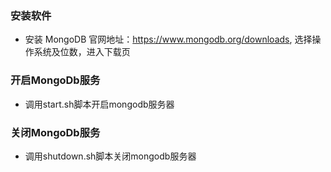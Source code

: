### 安装软件
- 安装 MongoDB 官网地址：https://www.mongodb.org/downloads, 选择操作系统及位数，进入下载页


### 开启MongoDb服务
- 调用start.sh脚本开启mongodb服务器

### 关闭MongoDb服务
- 调用shutdown.sh脚本关闭mongodb服务器

